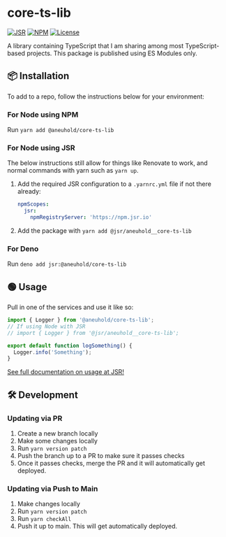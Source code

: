 # core-ts-lib

[![JSR](https://jsr.io/badges/@aneuhold/core-ts-lib)](https://jsr.io/@aneuhold/core-ts-lib)
[![NPM](https://img.shields.io/npm/v/%40aneuhold%2Fcore-ts-lib)](https://www.npmjs.com/package/@aneuhold/core-ts-lib)
[![License](https://img.shields.io/github/license/aneuhold/core-ts-lib)](https://github.com/aneuhold/core-ts-lib/blob/main/LICENSE)

A library containing TypeScript that I am sharing among most TypeScript-based projects. This package is published using ES Modules only.

## 📦 Installation

To add to a repo, follow the instructions below for your environment:

### For Node using NPM

Run `yarn add @aneuhold/core-ts-lib`

### For Node using JSR

The below instructions still allow for things like Renovate to work, and normal commands with yarn such as `yarn up`.

1. Add the required JSR configuration to a `.yarnrc.yml` file if not there already:
   ```yml
   npmScopes:
     jsr:
       npmRegistryServer: 'https://npm.jsr.io'
   ```
1. Add the package with `yarn add @jsr/aneuhold__core-ts-lib`

### For Deno

Run `deno add jsr:@aneuhold/core-ts-lib`

## 🟢 Usage

Pull in one of the services and use it like so:

```ts
import { Logger } from '@aneuhold/core-ts-lib';
// If using Node with JSR
// import { Logger } from '@jsr/aneuhold__core-ts-lib';

export default function logSomething() {
  Logger.info('Something');
}
```

[See full documentation on usage at JSR!](https://jsr.io/@aneuhold/core-ts-lib/doc)

## 🛠️ Development

### Updating via PR

1. Create a new branch locally
1. Make some changes locally
1. Run `yarn version patch`
1. Push the branch up to a PR to make sure it passes checks
1. Once it passes checks, merge the PR and it will automatically get deployed.

### Updating via Push to Main

1. Make changes locally
2. Run `yarn version patch`
3. Run `yarn checkAll`
4. Push it up to main. This will get automatically deployed.
